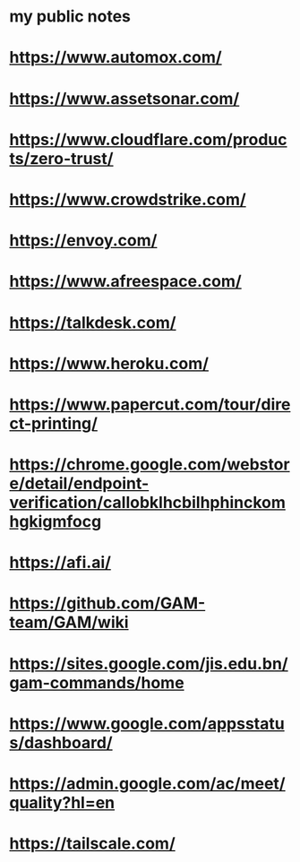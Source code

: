 # my public notes
# https://www.automox.com/ 
# https://www.assetsonar.com/
# https://www.cloudflare.com/products/zero-trust/
# https://www.crowdstrike.com/
# https://envoy.com/
# https://www.afreespace.com/
# https://talkdesk.com/
# https://www.heroku.com/
# https://www.papercut.com/tour/direct-printing/
# https://chrome.google.com/webstore/detail/endpoint-verification/callobklhcbilhphinckomhgkigmfocg
# https://afi.ai/
# https://github.com/GAM-team/GAM/wiki
# https://sites.google.com/jis.edu.bn/gam-commands/home
# https://www.google.com/appsstatus/dashboard/
# https://admin.google.com/ac/meet/quality?hl=en
# https://tailscale.com/
